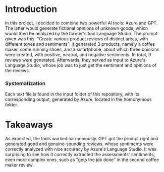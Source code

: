 # Introduction

In this project, I decided to combine two powerful AI tools: Azure and GPT. The latter would generate fictional opinions of unknown goods, which would then be analyzed by the former's tool Language Studio. The prompt given was this: "Create various product reviews of distinct areas, with different tones and sentiments". It generated 3 products, namely a coffee maker, some running shoes, and a smartphone, about which three opinions were created, with positive, neutral, and negative sentiments. In total, 9 reviews were generated. Afterwards, they served as input to Azure's Language Studio, whose job was to just get the sentiment and opinions of the reviews.

### Systematization

Each text file is found in the input folder of this repository, with its corresponding output, generated by Azure, located in the homonymous folder.

# Takeaways

As expected, the tools worked harmoniously. GPT got the prompt right and generated good and genuine-sounding reviews, whose sentiments were correctly analyzed with nice accuracy by Azure's Language Studio. It was surprising to see how it correctly extracted the assessments' sentiments, even more complex ones, such as "gets the job done" in the second coffee maker review.